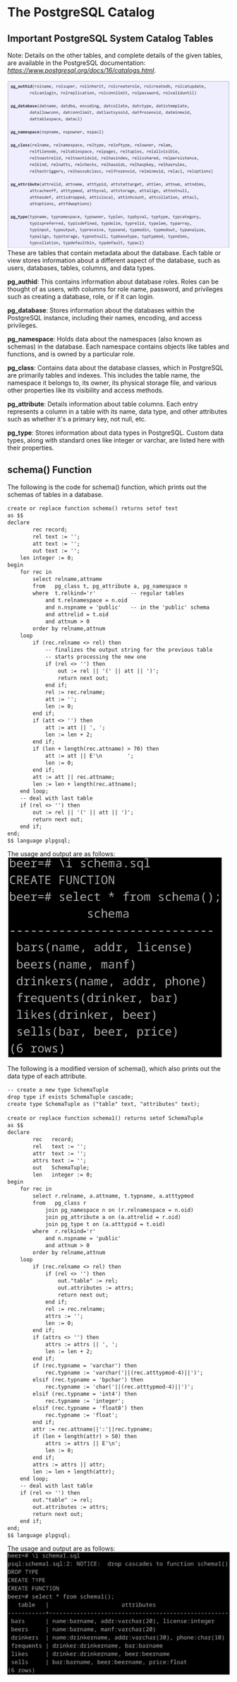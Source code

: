 # The PostgreSQL Catalog
## Important PostgreSQL System Catalog Tables
Note: Details on the other tables, and complete details of the given tables, are available in the PostgreSQL documentation: *https://www.postgresql.org/docs/16/catalogs.html*.

![](https://github.com/MinhoWei/database-systems/blob/main/catalog1.png)
These are tables that contain metadata about the database. Each table or view stores information about a different aspect of the database, such as users, databases, tables, columns, and data types.

**pg_authid**: This contains information about database roles. Roles can be thought of as users, with columns for role name, password, and privileges such as creating a database, role, or if it can login.

**pg_database**: Stores information about the databases within the PostgreSQL instance, including their names, encoding, and access privileges.

**pg_namespace**: Holds data about the namespaces (also known as schemas) in the database. Each namespace contains objects like tables and functions, and is owned by a particular role.

**pg_class**: Contains data about the database classes, which in PostgreSQL are primarily tables and indexes. This includes the table name, the namespace it belongs to, its owner, its physical storage file, and various other properties like its visibility and access methods.

**pg_attribute**: Details information about table columns. Each entry represents a column in a table with its name, data type, and other attributes such as whether it's a primary key, not null, etc.

**pg_type**: Stores information about data types in PostgreSQL. Custom data types, along with standard ones like integer or varchar, are listed here with their properties.

## schema() Function
The following is the code for schema() function, which prints out the schemas of tables in a database.
```
create or replace function schema() returns setof text
as $$
declare
        rec record;
        rel text := '';
        att text := '';
        out text := '';
	len integer := 0;
begin
	for rec in
		select relname,attname
		from   pg_class t, pg_attribute a, pg_namespace n
		where  t.relkind='r'           -- regular tables
			and t.relnamespace = n.oid
			and n.nspname = 'public'   -- in the 'public' schema
			and attrelid = t.oid
			and attnum > 0
		order by relname,attnum
	loop
		if (rec.relname <> rel) then
		    -- finalizes the output string for the previous table
			-- starts processing the new one
			if (rel <> '') then
				out := rel || '(' || att || ')';
				return next out;
			end if;
			rel := rec.relname;
			att := '';
			len := 0;
		end if;
		if (att <> '') then
			att := att || ', ';
			len := len + 2;
		end if;
		if (len + length(rec.attname) > 70) then
			att := att || E'\n        ';
			len := 0;
		end if;
		att := att || rec.attname;
		len := len + length(rec.attname);
	end loop;
	-- deal with last table
	if (rel <> '') then
		out := rel || '(' || att || ')';
		return next out;
	end if;
end;
$$ language plpgsql;
```
The usage and output are as follows:
![](https://github.com/MinhoWei/database-systems/blob/main/catalog2.png)

The following is a modified version of schema(), which also prints out the data type of each attribute.
```
-- create a new type SchemaTuple
drop type if exists SchemaTuple cascade;
create type SchemaTuple as ("table" text, "attributes" text);

create or replace function schema1() returns setof SchemaTuple
as $$
declare
        rec   record;
        rel   text := '';
	    attr  text := '';
        attrs text := '';
        out   SchemaTuple;
	    len   integer := 0;
begin
	for rec in
		select r.relname, a.attname, t.typname, a.atttypmod
		from   pg_class r
			join pg_namespace n on (r.relnamespace = n.oid)
			join pg_attribute a on (a.attrelid = r.oid)
			join pg_type t on (a.atttypid = t.oid)
		where  r.relkind='r'
			and n.nspname = 'public'
			and attnum > 0
		order by relname,attnum
	loop
		if (rec.relname <> rel) then
			if (rel <> '') then
				out."table" := rel;
				out.attributes := attrs;
				return next out;
			end if;
			rel := rec.relname;
			attrs := '';
			len := 0;
		end if;
		if (attrs <> '') then
			attrs := attrs || ', ';
			len := len + 2;
		end if;
		if (rec.typname = 'varchar') then
			rec.typname := 'varchar('||(rec.atttypmod-4)||')';
		elsif (rec.typname = 'bpchar') then
			rec.typname := 'char('||(rec.atttypmod-4)||')';
		elsif (rec.typname = 'int4') then
			rec.typname := 'integer';
		elsif (rec.typname = 'float8') then
			rec.typname := 'float';
		end if;
		attr := rec.attname||':'||rec.typname;
		if (len + length(attr) > 50) then
			attrs := attrs || E'\n';
			len := 0;
		end if;
		attrs := attrs || attr;
		len := len + length(attr);
	end loop;
	-- deal with last table
	if (rel <> '') then
		out."table" := rel;
		out.attributes := attrs;
		return next out;
	end if;
end;
$$ language plpgsql;
```
The usage and output are as follows:
![](https://github.com/MinhoWei/database-systems/blob/main/catalog3.png)
